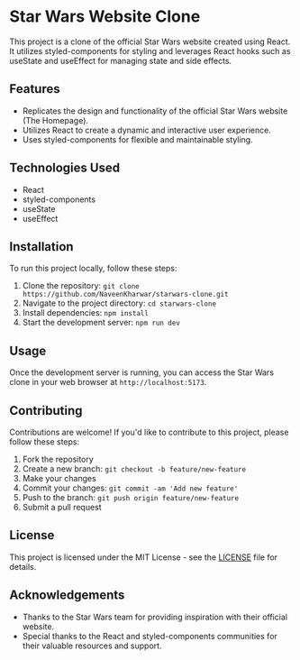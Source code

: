 # Star Wars Website Clone

This project is a clone of the official Star Wars website created using React. It utilizes styled-components for styling and leverages React hooks such as useState and useEffect for managing state and side effects.

## Features

- Replicates the design and functionality of the official Star Wars website (The Homepage).
- Utilizes React to create a dynamic and interactive user experience.
- Uses styled-components for flexible and maintainable styling.

## Technologies Used

- React
- styled-components
- useState
- useEffect

## Installation

To run this project locally, follow these steps:

1. Clone the repository: `git clone https://github.com/NaveenKharwar/starwars-clone.git`
2. Navigate to the project directory: `cd starwars-clone`
3. Install dependencies: `npm install`
4. Start the development server: `npm run dev`

## Usage

Once the development server is running, you can access the Star Wars clone in your web browser at `http://localhost:5173`.

## Contributing

Contributions are welcome! If you'd like to contribute to this project, please follow these steps:

1. Fork the repository
2. Create a new branch: `git checkout -b feature/new-feature`
3. Make your changes
4. Commit your changes: `git commit -am 'Add new feature'`
5. Push to the branch: `git push origin feature/new-feature`
6. Submit a pull request

## License

This project is licensed under the MIT License - see the [LICENSE](https://opensource.org/license/mit/) file for details.

## Acknowledgements

- Thanks to the Star Wars team for providing inspiration with their official website.
- Special thanks to the React and styled-components communities for their valuable resources and support.
